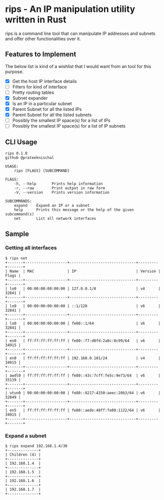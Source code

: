 # rips - An IP manipulation utility written in Rust

rips is a command line tool that can manipulate IP addresses and subnets and offer other functionalities over it.

## Features to Implement

The below list is kind of a wishlist that I would want from an tool for this purpose.
- [x] Get the host IP interface details
- [ ] Filters for kind of interface
- [ ] Pretty routing tables
- [x] Subnet expander
- [x] Is an IP in a particular subnet
- [x] Parent Subnet for all the listed IPs
- [x] Parent Subnet for all the listed subnets
- [ ] Possibly the smallest IP space(s) for a list of IPs
- [ ] Possibly the smallest IP space(s) for a list of IP subnets

## CLI Usage

```
rips 0.1.0
github @prateeknischal

USAGE:
    rips [FLAGS] [SUBCOMMAND]

FLAGS:
    -h, --help       Prints help information
    -r, --raw        Print output in raw form
    -V, --version    Prints version information

SUBCOMMANDS:
    expand    Expand an IP or a subnet
    help      Prints this message or the help of the given subcommand(s)
    net       List all network interfaces
```

## Sample

### Getting all interfaces
```
$ rips net
+-------+-------------------+------------------------------+---------+-------+
| Name  | MAC               | IP                           | Version | Flags |
+-------+-------------------+------------------------------+---------+-------+
| lo0   | 00:00:00:00:00:00 | 127.0.0.1/8                  | v4      | 32841 |
+-------+-------------------+------------------------------+---------+-------+
| lo0   | 00:00:00:00:00:00 | ::1/128                      | v6      | 32841 |
+-------+-------------------+------------------------------+---------+-------+
| lo0   | 00:00:00:00:00:00 | fe80::1/64                   | v6      | 32841 |
+-------+-------------------+------------------------------+---------+-------+
| en0   | ff:ff:ff:ff:ff:ff | fe80::f7:d0fd:2a0c:8c99/64   | v6      | 34915 |
+-------+-------------------+------------------------------+---------+-------+
| en0   | ff:ff:ff:ff:ff:ff | 192.168.0.101/24             | v4      | 34915 |
+-------+-------------------+------------------------------+---------+-------+
| awdl0 | ff:ff:ff:ff:ff:ff | fe80::43c:7cff:fe5c:9e73/64  | v6      | 35139 |
+-------+-------------------+------------------------------+---------+-------+
| utun0 | 00:00:00:00:00:00 | fe80::8217:4150:aeec:28b3/64 | v6      | 32849 |
+-------+-------------------+------------------------------+---------+-------+
| en5   | ff:ff:ff:ff:ff:ff | fe80::aede:48ff:fe00:1122/64 | v6      | 34915 |
+-------+-------------------+------------------------------+---------+-------+
```

### Expand a subnet
```
$ rips expand 192.168.1.4/30
+--------------+
| Children (4) |
+--------------+
| 192.168.1.4  |
+--------------+
| 192.168.1.5  |
+--------------+
| 192.168.1.6  |
+--------------+
| 192.168.1.7  |
+--------------+
```
